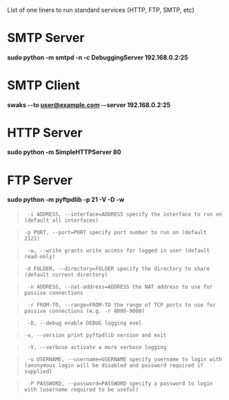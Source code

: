 
List of one liners to run standard services (HTTP, FTP, SMTP, etc)



 
# SMTP Server

#### sudo python -m smtpd -n -c DebuggingServer 192.168.0.2:25

# SMTP Client
#### swaks --to user@example.com --server 192.168.0.2:25


# HTTP Server

#### sudo python -m SimpleHTTPServer 80


# FTP Server

#### sudo python -m pyftpdlib -p 21 -V -D -w

> ` -i ADDRESS, --interface=ADDRESS
     specify the interface to run on (default all interfaces)`
     
> `-p PORT, --port=PORT
     specify port number to run on (default 2121)`

> ` -w, --write
     grants write access for logged in user (default read-only)`

 > `-d FOLDER, --directory=FOLDER
     specify the directory to share (default current directory)`

 >` -n ADDRESS, --nat-address=ADDRESS
     the NAT address to use for passive connections`

> ` -r FROM-TO, --range=FROM-TO
     the range of TCP ports to use for passive connections (e.g. -r 8000-9000)`

 >` -D, --debug
     enable DEBUG logging evel`

>  `-v, --version
     print pyftpdlib version and exit`

 >` -V, --verbose
     activate a more verbose logging`

 >` -u USERNAME, --username=USERNAME
     specify username to login with (anonymous login will be disabled and password required if supplied)`

 >` -P PASSWORD, --password=PASSWORD
     specify a password to login with (username required to be useful)`
     
     
   
